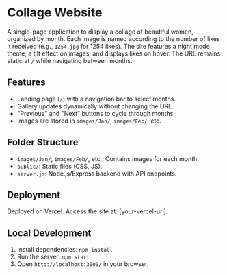 # Collage Website

A single-page application to display a collage of beautiful women, organized by month. Each image is named according to the number of likes it received (e.g., `1254.jpg` for 1254 likes). The site features a night mode theme, a tilt effect on images, and displays likes on hover. The URL remains static at `/` while navigating between months.

## Features
- Landing page (`/`) with a navigation bar to select months.
- Gallery updates dynamically without changing the URL.
- "Previous" and "Next" buttons to cycle through months.
- Images are stored in `images/Jan/`, `images/Feb/`, etc.

## Folder Structure
- `images/Jan/`, `images/Feb/`, etc.: Contains images for each month.
- `public/`: Static files (CSS, JS).
- `server.js`: Node.js/Express backend with API endpoints.

## Deployment
Deployed on Vercel. Access the site at: [your-vercel-url].

## Local Development
1. Install dependencies: `npm install`
2. Run the server: `npm start`
3. Open `http://localhost:3000/` in your browser.